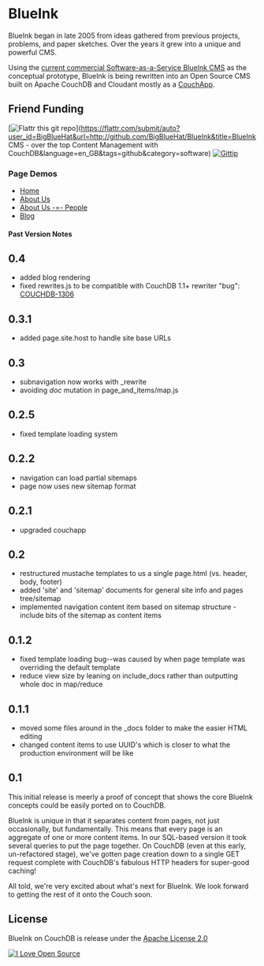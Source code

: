 # BlueInk

BlueInk began in late 2005 from ideas gathered from previous projects,
problems, and paper sketches. Over the years it grew into a unique and powerful
CMS.

Using the
[current commercial Software-as-a-Service BlueInk CMS](http://demo.blueinkcms.com/)
as the conceptual prototype, BlueInk is being rewritten into an Open Source CMS
built on Apache CouchDB and Cloudant mostly as a
[CouchApp](http://docs.couchdb.org/en/latest/couchapp/).

## Friend Funding

[![Flattr this git repo](http://api.flattr.com/button/flattr-badge-large.png)](https://flattr.com/submit/auto?user_id=BigBlueHat&url=http://github.com/BigBlueHat/BlueInk&title=BlueInk CMS - over the top Content Management with CouchDB&language=en_GB&tags=github&category=software)
[![Gittip](http://img.shields.io/gittip/BigBlueHat)](https://www.gittip.com/BigBlueHat/)

### Page Demos
* [Home](http://bigbluehat.couchone.com:5984/blueink/_design/blueink/_list/page/page_and_items?include_docs=true&startkey=[%22home%22]&endkey=[%22home%22,{},{}])
* [About Us](http://bigbluehat.couchone.com:5984/blueink/_design/blueink/_list/page/page_and_items?include_docs=true&startkey=[%22about%22]&endkey=[%22about%22,{},{}])
* [About Us -=- People](http://bigbluehat.couchone.com:5984/blueink/_design/blueink/_list/page/page_and_items?include_docs=true&startkey=[%22about%22,%22people%22]&endkey=[%22about%22,%22people%22,{},{}])
* [Blog](http://bigbluehat.couchone.com:5984/blueink/_design/blueink/_list/page/page_and_items?include_docs=true&startkey=[%22blog%22]&endkey=[%22blog%22,{},{}])

#### Past Version Notes

0.4
---
* added blog rendering
* fixed rewrites.js to be compatible with CouchDB 1.1+ rewriter "bug": [COUCHDB-1306](https://issues.apache.org/jira/browse/COUCHDB-1306)

0.3.1
-----
* added page.site.host to handle site base URLs

0.3
---
* subnavigation now works with _rewrite
* avoiding _doc_ mutation in page_and_items/map.js

0.2.5
-----
* fixed template loading system

0.2.2
-----
* navigation can load partial sitemaps
* page now uses new sitemap format

0.2.1
-----
* upgraded couchapp

0.2
---
* restructured mustache templates to us a single page.html (vs. header, body, footer)
* added 'site' and 'sitemap' documents for general site info and pages tree/sitemap
* implemented navigation content item based on sitemap structure - include bits of the sitemap as content items

0.1.2
-----
* fixed template loading bug--was caused by when page template was overriding the default template
* reduce view size by leaning on include_docs rather than outputting whole doc in map/reduce

0.1.1
-----
* moved some files around in the _docs folder to make the easier HTML editing
* changed content items to use UUID's which is closer to what the production environment will be like

0.1
---

This initial release is meerly a proof of concept that shows the core BlueInk concepts could be easily
ported on to CouchDB.

BlueInk is unique in that it separates content from pages, not just occasionally, but fundamentally. This
means that every page is an aggregate of one or more content items. In our SQL-based version it took several
queries to put the page together. On CouchDB (even at this early, un-refactored stage), we've gotten page
creation down to a single GET request complete with CouchDB's fabulous HTTP headers for super-good caching!

All told, we're very excited about what's next for BlueInk. We look forward to getting the rest of it onto
the Couch soon.

## License

BlueInk on CouchDB is release under the [Apache License 2.0](http://www.apache.org/licenses/LICENSE-2.0)

[![I Love Open Source](http://www.iloveopensource.io/images/logo-lightbg.png)](http://www.iloveopensource.io/projects/5334dccb87659fce660018d8)

